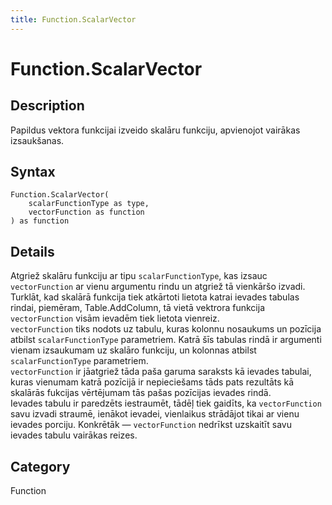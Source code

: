 ```yaml
---
title: Function.ScalarVector
---
```


# Function.ScalarVector


## Description

Papildus vektora funkcijai izveido skalāru funkciju, apvienojot vairākas izsaukšanas.


## Syntax

```powerquery
Function.ScalarVector(
    scalarFunctionType as type,
    vectorFunction as function
) as function
```


## Details

Atgriež skalāru funkciju ar tipu <code>scalarFunctionType</code>, kas izsauc <code>vectorFunction</code> ar vienu argumentu rindu un atgriež tā vienkāršo izvadi. Turklāt, kad skalārā funkcija tiek atkārtoti lietota katrai ievades tabulas rindai, piemēram, Table.AddColumn, tā vietā vektrora funkcija <code>vectorFunction</code> visām ievadēm tiek lietota vienreiz.<br /><code>vectorFunction</code> tiks nodots uz tabulu, kuras kolonnu nosaukums un pozīcija atbilst <code>scalarFunctionType</code> parametriem. Katrā šīs tabulas rindā ir argumenti vienam izsaukumam uz skalāro funkciju, un kolonnas atbilst <code>scalarFunctionType</code> parametriem.<br /><code>vectorFunction</code> ir jāatgriež tāda paša garuma saraksts kā ievades tabulai, kuras vienumam katrā pozīcijā ir nepieciešams tāds pats rezultāts kā skalārās fukcijas vērtējumam tās pašas pozīcijas ievades rindā.<br />Ievades tabulu ir paredzēts iestraumēt, tādēļ tiek gaidīts, ka <code>vectorFunction</code> savu izvadi straumē, ienākot ievadei, vienlaikus strādājot tikai ar vienu ievades porciju. Konkrētāk — <code>vectorFunction</code> nedrīkst uzskaitīt savu ievades tabulu vairākas reizes.<br />



## Category
Function
